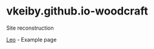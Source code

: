 # vkeiby.github.io-woodcraft

Site reconstruction

[Leo](https://vkeiby.github.io-woodcraft/form/index.html) - Example page

